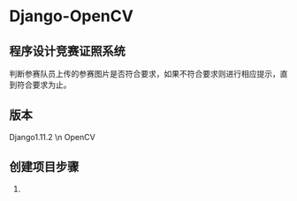 # Django-OpenCV
## 程序设计竞赛证照系统
判断参赛队员上传的参赛图片是否符合要求，如果不符合要求则进行相应提示，直到符合要求为止。
## 版本
Django1.11.2 \n
OpenCV
## 创建项目步骤
1. 
